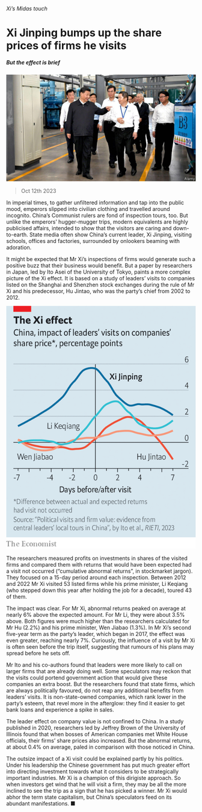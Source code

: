 ###### Xi’s Midas touch

# Xi Jinping bumps up the share prices of firms he visits 

##### But the effect is brief 

![image](images/20231014_CNP501.jpg) 

> Oct 12th 2023 

In imperial times, to gather unfiltered information and tap into the public mood, emperors slipped into civilian clothing and travelled around incognito. China’s Communist rulers are fond of inspection tours, too. But unlike the emperors’ hugger-mugger trips, modern equivalents are highly publicised affairs, intended to show that the visitors are caring and down-to-earth. State media often show China’s current leader, Xi Jinping, visiting schools, offices and factories, surrounded by onlookers beaming with adoration. 

It might be expected that Mr Xi’s inspections of firms would generate such a positive buzz that their business would benefit. But a paper by researchers in Japan, led by Ito Asei of the University of Tokyo, paints a more complex picture of the Xi effect. It is based on a study of leaders’ visits to companies listed on the Shanghai and Shenzhen stock exchanges during the rule of Mr Xi and his predecessor, Hu Jintao, who was the party’s chief from 2002 to 2012. 

![image](images/20231014_CNC004.png) 


The researchers measured profits on investments in shares of the visited firms and compared them with returns that would have been expected had a visit not occurred (“cumulative abnormal returns”, in stockmarket jargon). They focused on a 15-day period around each inspection. Between 2012 and 2022 Mr Xi visited 53 listed firms while his prime minister, Li Keqiang (who stepped down this year after holding the job for a decade), toured 43 of them. 

The impact was clear. For Mr Xi, abnormal returns peaked on average at nearly 6% above the expected amount. For Mr Li, they were about 3.5% above. Both figures were much higher than the researchers calculated for Mr Hu (2.2%) and his prime minister, Wen Jiabao (1.3%). In Mr Xi’s second five-year term as the party’s leader, which began in 2017, the effect was even greater, reaching nearly 7%. Curiously, the influence of a visit by Mr Xi is often seen before the trip itself, suggesting that rumours of his plans may spread before he sets off. 

Mr Ito and his co-authors found that leaders were more likely to call on larger firms that are already doing well. Some speculators may reckon that the visits could portend government action that would give these companies an extra boost. But the researchers found that state firms, which are always politically favoured, do not reap any additional benefits from leaders’ visits. It is non-state-owned companies, which rank lower in the party’s esteem, that revel more in the afterglow: they find it easier to get bank loans and experience a spike in sales. 

The leader effect on company value is not confined to China. In a study published in 2020, researchers led by Jeffrey Brown of the University of Illinois found that when bosses of American companies met White House officials, their firms’ share prices also increased. But the abnormal returns, at about 0.4% on average, paled in comparison with those noticed in China. 

The outsize impact of a Xi visit could be explained partly by his politics. Under his leadership the Chinese government has put much greater effort into directing investment towards what it considers to be strategically important industries. Mr Xi is a champion of this dirigiste approach. So when investors get wind that he will visit a firm, they may be all the more inclined to see the trip as a sign that he has picked a winner. Mr Xi would abhor the term state capitalism, but China’s speculators feed on its abundant manifestations. ■



